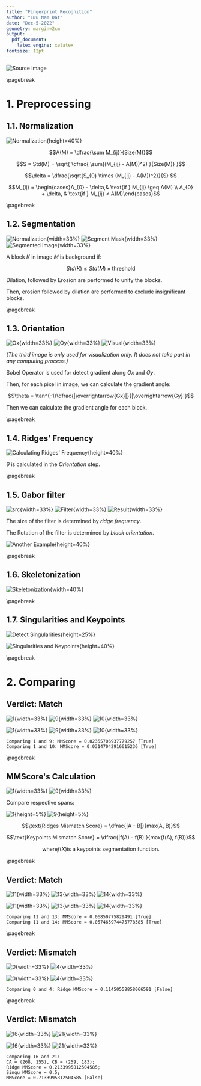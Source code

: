 ```yaml
---
title: "Fingerprint Recognition"
author: "Lưu Nam Đạt"
date: "Dec-5-2022"
geometry: margin=2cm
output: 
  pdf_document: 
    latex_engine: xelatex
fontsize: 12pt
---
```


![Source Image](./figures/0-src.jpg)

\pagebreak

# 1. Preprocessing

## 1.1. Normalization

![Normalization](./figures/1-norm.png){height=40%}

$$A(M) = \dfrac{\sum M_{ij}}{Size(M)}$$

$$S = Std(M) = \sqrt{ \dfrac{ \sum((M_{ij} - A(M))^2) }{Size(M)} }$$

$$\delta = \dfrac{\sqrt{S_{0} \times (M_{ij} - A(M))^2}}{S} $$

$$M_{ij} = \begin{cases}A_{0} - \delta,& \text{if } M_{ij} \geq A(M) \\ A_{0} + \delta, & \text{if } M_{ij} < A(M)\end{cases}$$

\pagebreak

## 1.2. Segmentation

![Normalization](./figures/1-norm.png){width=33%} ![Segment Mask](./figures/2-mask.png){width=33%} ![Segmented Image](./figures/3-segment-img.png){width=33%}

A block $K$ in image $M$ is background if: 

$$Std(K) \leq Std(M) \times \text{threshold}$$

Dilation, followed by Erosion are performed to unify the blocks.

Then, erosion followed by dilation are performed to exclude insignificant blocks.

\pagebreak

## 1.3. Orientation

![Ox](./figures/4-sobel-x.png){width=33%} ![Oy](./figures/5-sobel-y.png){width=33%} ![Visual](./figures/6-orient-visualized.png){width=33%}

*(The third image is only used for visualization only. It does not take part in any computing process.)*

Sobel Operator is used for detect gradient along $Ox$ and $Oy$.

Then, for each pixel in image, we can calculate the gradient angle:

$$\theta = \tan^{-1}\dfrac{|\overrightarrow{Gx}|}{|\overrightarrow{Gy}|}$$

Then we can calculate the gradient angle for each block.

\pagebreak

## 1.4. Ridges' Frequency

![Calculating Ridges' Frequency](./figures/freq.png){height=40%}

$\theta$ is calculated in the *Orientation* step.

\pagebreak

## 1.5. Gabor filter

![src](./figures/1-norm.png){width=33%} ![Filter](./figures/gabor-filter.png){width=33%} ![Result](./figures/7-gabor.png){width=33%}

The size of the filter is determined by *ridge frequency*.

The Rotation of the filter is determined by *block orientation*.

![Another Example](./figures/gabor-filter-2.png){height=40%}

\pagebreak

## 1.6. Skeletonization

![Skeletonization](./figures/8-sket.png){width=40%}

\pagebreak

## 1.7. Singularities and Keypoints

![Detect Singularities](./figures/corepoints.png){height=25%}

![Singularities and Keypoints](./figures/9-singularities.png){height=40%}

\pagebreak

# 2. Comparing

## Verdict: Match

![1](./figures/m-0-r-1.jpg){width=33%} ![9](./figures/m-0-r-9.jpg){width=33%} ![10](./figures/m-0-r-10.jpg){width=33%}

![1](./figures/m-0-s-1.png){width=33%} ![9](./figures/m-0-s-9.png){width=33%} ![10](./figures/m-0-s-10.png){width=33%}

```
Comparing 1 and 9: MMScore = 0.02355706937779257 [True]
Comparing 1 and 10: MMScore = 0.03147042916615236 [True]
```

\pagebreak

## MMScore's Calculation

![1](./figures/mmcalc-1.png){width=33%} ![9](./figures/mmcalc-9.png){width=33%}

Compare respective spans:

![1](./figures/mmcalc-1-span.png){height=5%} ![9](./figures/mmcalc-9-span.png){height=5%}

$$\text{Ridges Mismatch Score} = \dfrac{|A - B|}{max(A, B)}$$

$$\text{Keypoints Mismatch Score} = \dfrac{|f(A) - f(B)|}{max(f(A), f(B))}$$ 

$$\text{where} f(X) \text{is a keypoints segmentation function.}$$

\pagebreak

## Verdict: Match

![11](./figures/m-1-r-11.bmp){width=33%} ![13](./figures/m-1-r-13.bmp){width=33%} ![14](./figures/m-1-r-14.bmp){width=33%}

![11](./figures/m-1-s-11.png){width=33%} ![13](./figures/m-1-s-13.png){width=33%} ![14](./figures/m-1-s-14.png){width=33%}

```
Comparing 11 and 13: MMScore = 0.06850775829491 [True]
Comparing 11 and 14: MMScore = 0.057465974475778385 [True]
```

\pagebreak

## Verdict: Mismatch

![0](./figures/mm-0-r-0.jpg){width=33%} ![4](./figures/mm-0-r-4.jpg){width=33%}

![0](./figures/mm-0-s-0.png){width=33%} ![4](./figures/mm-0-s-4.png){width=33%}

```
Comparing 0 and 4: Ridge MMScore = 0.11450558858066591 [False]
```

\pagebreak

## Verdict: Mismatch

![16](./figures/mm-1-r-16.bmp){width=33%} ![21](./figures/mm-1-r-21.bmp){width=33%}

![16](./figures/mm-1-s-16.png){width=33%} ![21](./figures/mm-1-s-21.png){width=33%}

```
Comparing 16 and 21:
CA = (268, 155), CB = (259, 183);
Ridge MMScore = 0.2133995812504585; 
Singu MMScore = 0.5; 
MMScore = 0.7133995812504585 [False]
```
